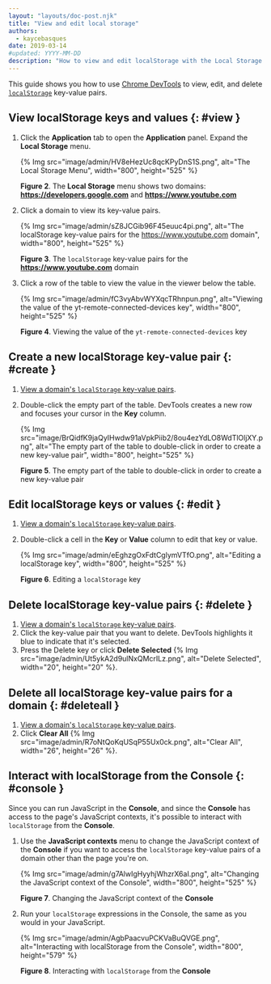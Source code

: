 ```yaml
---
layout: "layouts/doc-post.njk"
title: "View and edit local storage"
authors:
  - kaycebasques
date: 2019-03-14
#updated: YYYY-MM-DD
description: "How to view and edit localStorage with the Local Storage pane and the Console."
---
```


This guide shows you how to use [Chrome DevTools][1] to view, edit, and delete [`localStorage`][2]
key-value pairs.

## View localStorage keys and values {: #view }

1.  Click the **Application** tab to open the **Application** panel.
    Expand the **Local Storage** menu.

    {% Img src="image/admin/HV8eHezUc8qcKPyDnS1S.png", alt="The Local Storage Menu", width="800", height="525" %}

    **Figure 2**. The **Local Storage** menu shows two domains: **https://developers.google.com**
    and **https://www.youtube.com**

2.  Click a domain to view its key-value pairs.

    {% Img src="image/admin/sZ8JCGib96F45euuc4pi.png", alt="The localStorage key-value pairs for the https://www.youtube.com domain", width="800", height="525" %}

    **Figure 3**. The `localStorage` key-value pairs for the **https://www.youtube.com** domain

3.  Click a row of the table to view the value in the viewer below the table.

    {% Img src="image/admin/fC3vyAbvWYXqcTRhnpun.png", alt="Viewing the value of the yt-remote-connected-devices key", width="800", height="525" %}

    **Figure 4**. Viewing the value of the `yt-remote-connected-devices` key

## Create a new localStorage key-value pair {: #create }

1.  [View a domain's `localStorage` key-value pairs][3].
2.  Double-click the empty part of the table. DevTools creates a new row and focuses your cursor in
    the **Key** column.

    {% Img src="image/BrQidfK9jaQyIHwdw91aVpkPiib2/8ou4ezYdLO8WdTlOljXY.png", alt="The empty part of the table to double-click in order to create a new key-value pair", width="800", height="525" %}

    **Figure 5**. The empty part of the table to double-click in order to create a new key-value
    pair

## Edit localStorage keys or values {: #edit }

1.  [View a domain's `localStorage` key-value pairs][4].
2.  Double-click a cell in the **Key** or **Value** column to edit that key or value.

    {% Img src="image/admin/eEghzgOxFdtCglymVTfO.png", alt="Editing a localStorage key", width="800", height="525" %}

    **Figure 6**. Editing a `localStorage` key

## Delete localStorage key-value pairs {: #delete }

1.  [View a domain's `localStorage` key-value pairs][5].
2.  Click the key-value pair that you want to delete. DevTools highlights it blue to indicate that
    it's selected.
3.  Press the Delete key or click **Delete Selected**
    {% Img src="image/admin/Ut5ykA2d9ulNxQMcrILz.png", alt="Delete Selected", width="20", height="20" %}.

## Delete all localStorage key-value pairs for a domain {: #deleteall }

1.  [View a domain's `localStorage` key-value pairs][6].
2.  Click **Clear All** {% Img src="image/admin/R7oNtQoKqUSqP55Ux0ck.png", alt="Clear All", width="26", height="26" %}.

## Interact with localStorage from the Console {: #console }

Since you can run JavaScript in the **Console**, and since the **Console** has access to the page's
JavaScript contexts, it's possible to interact with `localStorage` from the **Console**.

1.  Use the **JavaScript contexts** menu to change the JavaScript context of the **Console** if you
    want to access the `localStorage` key-value pairs of a domain other than the page you're on.

    {% Img src="image/admin/g7AlwIgHyyhjWhzrX6aI.png", alt="Changing the JavaScript context of the Console", width="800", height="525" %}

    **Figure 7**. Changing the JavaScript context of the **Console**

2.  Run your `localStorage` expressions in the Console, the same as you would in your JavaScript.

    {% Img src="image/admin/AgbPaacvuPCKVaBuQVGE.png", alt="Interacting with localStorage from the Console", width="800", height="579" %}

    **Figure 8**. Interacting with `localStorage` from the **Console**

[1]: /docs/devtools
[2]: https://developer.mozilla.org/en-US/docs/Web/API/Window/localStorage
[3]: #view
[4]: #view
[5]: #view
[6]: #view
